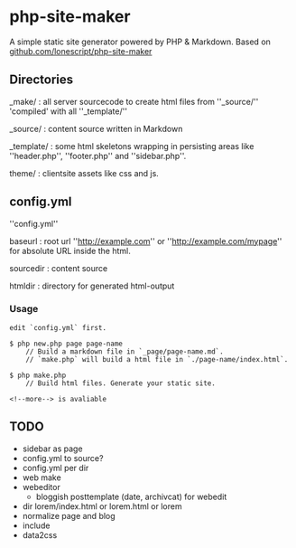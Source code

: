 php-site-maker
=====

A simple static site generator powered by PHP & Markdown. Based on [github.com/lonescript/php-site-maker](http://github.com/lonescript/php-site-maker)

## Directories

_make/
: all server sourcecode to create html files from ''_source/'' 'compiled' with all ''_template/''

_source/
: content source written in Markdown

_template/
: some html skeletons wrapping in persisting areas like ''header.php'', ''footer.php'' and ''sidebar.php''. 

theme/
: clientsite assets like css and js.

## config.yml

''config.yml''

baseurl
: root url ''http://example.com'' or ''http://example.com/mypage'' for absolute URL inside the html.

sourcedir
: content source

htmldir
: directory for generated html-output


### Usage

```
edit `config.yml` first.

$ php new.php page page-name
    // Build a markdown file in `_page/page-name.md`.
    // `make.php` will build a html file in `./page-name/index.html`.

$ php make.php
    // Build html files. Generate your static site.

<!--more--> is avaliable
```
## TODO

* sidebar as page
* config.yml to source?
* config.yml per dir
* web make
* webeditor
  * bloggish posttemplate (date, archivcat) for webedit
* dir lorem/index.html or lorem.html or lorem
* normalize page and blog
* include
* data2css

